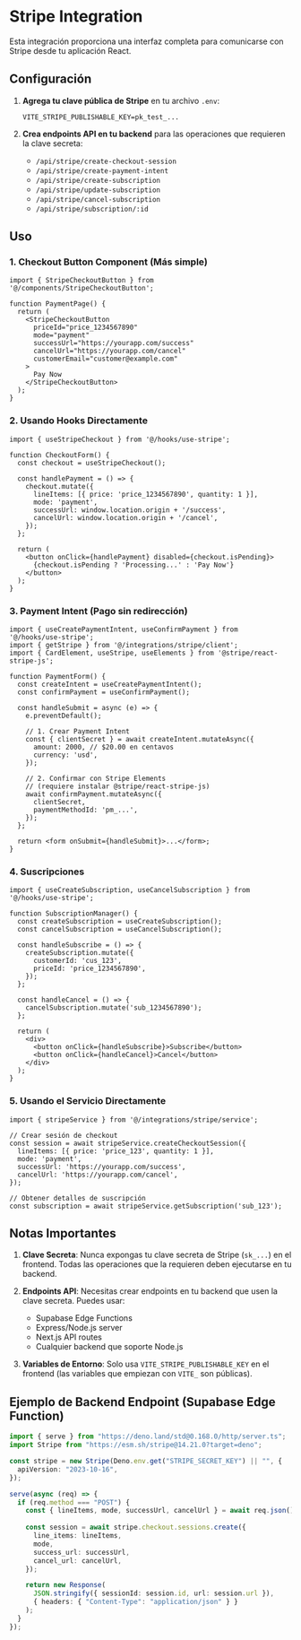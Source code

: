 # Stripe Integration

Esta integración proporciona una interfaz completa para comunicarse con Stripe desde tu aplicación React.

## Configuración

1. **Agrega tu clave pública de Stripe** en tu archivo `.env`:
   ```env
   VITE_STRIPE_PUBLISHABLE_KEY=pk_test_...
   ```

2. **Crea endpoints API en tu backend** para las operaciones que requieren la clave secreta:
   - `/api/stripe/create-checkout-session`
   - `/api/stripe/create-payment-intent`
   - `/api/stripe/create-subscription`
   - `/api/stripe/update-subscription`
   - `/api/stripe/cancel-subscription`
   - `/api/stripe/subscription/:id`

## Uso

### 1. Checkout Button Component (Más simple)

```tsx
import { StripeCheckoutButton } from '@/components/StripeCheckoutButton';

function PaymentPage() {
  return (
    <StripeCheckoutButton
      priceId="price_1234567890"
      mode="payment"
      successUrl="https://yourapp.com/success"
      cancelUrl="https://yourapp.com/cancel"
      customerEmail="customer@example.com"
    >
      Pay Now
    </StripeCheckoutButton>
  );
}
```

### 2. Usando Hooks Directamente

```tsx
import { useStripeCheckout } from '@/hooks/use-stripe';

function CheckoutForm() {
  const checkout = useStripeCheckout();

  const handlePayment = () => {
    checkout.mutate({
      lineItems: [{ price: 'price_1234567890', quantity: 1 }],
      mode: 'payment',
      successUrl: window.location.origin + '/success',
      cancelUrl: window.location.origin + '/cancel',
    });
  };

  return (
    <button onClick={handlePayment} disabled={checkout.isPending}>
      {checkout.isPending ? 'Processing...' : 'Pay Now'}
    </button>
  );
}
```

### 3. Payment Intent (Pago sin redirección)

```tsx
import { useCreatePaymentIntent, useConfirmPayment } from '@/hooks/use-stripe';
import { getStripe } from '@/integrations/stripe/client';
import { CardElement, useStripe, useElements } from '@stripe/react-stripe-js';

function PaymentForm() {
  const createIntent = useCreatePaymentIntent();
  const confirmPayment = useConfirmPayment();

  const handleSubmit = async (e) => {
    e.preventDefault();
    
    // 1. Crear Payment Intent
    const { clientSecret } = await createIntent.mutateAsync({
      amount: 2000, // $20.00 en centavos
      currency: 'usd',
    });

    // 2. Confirmar con Stripe Elements
    // (requiere instalar @stripe/react-stripe-js)
    await confirmPayment.mutateAsync({
      clientSecret,
      paymentMethodId: 'pm_...',
    });
  };

  return <form onSubmit={handleSubmit}>...</form>;
}
```

### 4. Suscripciones

```tsx
import { useCreateSubscription, useCancelSubscription } from '@/hooks/use-stripe';

function SubscriptionManager() {
  const createSubscription = useCreateSubscription();
  const cancelSubscription = useCancelSubscription();

  const handleSubscribe = () => {
    createSubscription.mutate({
      customerId: 'cus_123',
      priceId: 'price_1234567890',
    });
  };

  const handleCancel = () => {
    cancelSubscription.mutate('sub_1234567890');
  };

  return (
    <div>
      <button onClick={handleSubscribe}>Subscribe</button>
      <button onClick={handleCancel}>Cancel</button>
    </div>
  );
}
```

### 5. Usando el Servicio Directamente

```tsx
import { stripeService } from '@/integrations/stripe/service';

// Crear sesión de checkout
const session = await stripeService.createCheckoutSession({
  lineItems: [{ price: 'price_123', quantity: 1 }],
  mode: 'payment',
  successUrl: 'https://yourapp.com/success',
  cancelUrl: 'https://yourapp.com/cancel',
});

// Obtener detalles de suscripción
const subscription = await stripeService.getSubscription('sub_123');
```

## Notas Importantes

1. **Clave Secreta**: Nunca expongas tu clave secreta de Stripe (`sk_...`) en el frontend. Todas las operaciones que la requieren deben ejecutarse en tu backend.

2. **Endpoints API**: Necesitas crear endpoints en tu backend que usen la clave secreta. Puedes usar:
   - Supabase Edge Functions
   - Express/Node.js server
   - Next.js API routes
   - Cualquier backend que soporte Node.js

3. **Variables de Entorno**: Solo usa `VITE_STRIPE_PUBLISHABLE_KEY` en el frontend (las variables que empiezan con `VITE_` son públicas).

## Ejemplo de Backend Endpoint (Supabase Edge Function)

```typescript
import { serve } from "https://deno.land/std@0.168.0/http/server.ts";
import Stripe from "https://esm.sh/stripe@14.21.0?target=deno";

const stripe = new Stripe(Deno.env.get("STRIPE_SECRET_KEY") || "", {
  apiVersion: "2023-10-16",
});

serve(async (req) => {
  if (req.method === "POST") {
    const { lineItems, mode, successUrl, cancelUrl } = await req.json();
    
    const session = await stripe.checkout.sessions.create({
      line_items: lineItems,
      mode,
      success_url: successUrl,
      cancel_url: cancelUrl,
    });

    return new Response(
      JSON.stringify({ sessionId: session.id, url: session.url }),
      { headers: { "Content-Type": "application/json" } }
    );
  }
});
```

